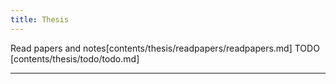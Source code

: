 ```yaml
---
title: Thesis
---
```


Read papers and notes[contents/thesis/readpapers/readpapers.md]
TODO [contents/thesis/todo/todo.md]

---



